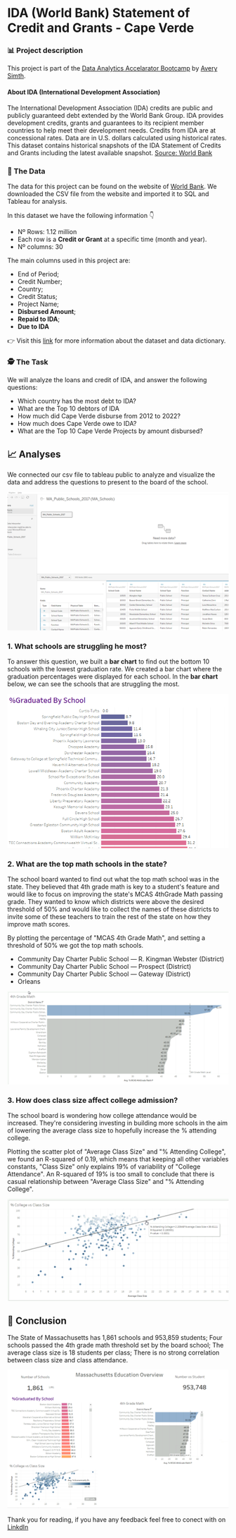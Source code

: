 # IDA (World Bank) Statement of Credit and Grants - Cape Verde  

### 📊 Project description

 This project is part of the [Data Analytics Accelarator Bootcamp](https://www.datacareerjumpstart.com/) by [Avery Simth](https://www.linkedin.com/in/averyjsmith/).

#### About IDA (International Development Association)

The International Development Association (IDA) credits are public and publicly guaranteed debt extended by the World Bank Group. IDA provides development credits, grants and guarantees to its recipient member countries to help meet their development needs. Credits from IDA are at concessional rates. Data are in U.S. dollars calculated using historical rates. This dataset contains historical snapshots of the IDA Statement of Credits and Grants including the latest available snapshot. [Source: World Bank](https://finances.worldbank.org/Loans-and-Credits/IDA-Statement-Of-Credits-and-Grants-Historical-Dat/tdwh-3krx)

### 💾 The Data
The data for this project can be found on the website of [World Bank](https://finances.worldbank.org/Loans-and-Credits/IDA-Statement-Of-Credits-and-Grants-Historical-Dat/tdwh-3krx).  We downloaded the CSV file from the website and imported it to SQL and Tableau for analysis.

In this dataset we have the following information 👇

- Nº Rows: 1.12 million
- Each row is a **Credit or Grant** at a specific time (month and year).
- Nº columns: 30

The main columns used in this project are:
- End of Period;
- Credit Number;
- Country;
- Credit Status;
- Project Name;
- **Disbursed Amount**;
- **Repaid to IDA**;
- **Due to IDA**

👉 Visit this [link](https://finances.worldbank.org/Loans-and-Credits/IDA-Statement-Of-Credits-and-Grants-Historical-Dat/tdwh-3krx) for more information about the dataset and data dictionary.

### 🕵️ The Task 

We will analyze the loans and credit of IDA, and answer the following questions:

- Which country has the most debt to IDA?
- What are the Top 10 debtors of IDA
- How much did Cape Verde disburse from 2012 to 2022?
- How much does Cape Verde owe to IDA?
- What are the Top 10 Cape Verde Projects by amount disbursed?

## 📈 Analyses

We connected our csv file to tableau public to analyze and visualize the data and address the questions to present to the board of the school.

<img src="images/projects/Mass_tableau/data.PNG?raw=true">

### 1\. What schools are struggling he most?

To answer this question, we built a **bar chart** to find out the bottom 10 schools with the lowest graduation rate. We created a bar chart where the graduation percentages were displayed for each school. In the **bar chart** below, we can see the schools that are struggling the most.

<img src="images/projects/Mass_tableau/bar_chart.PNG?raw=true">

### 2\. What are the top math schools in the state?

The school board wanted to find out what the top math school was in the state. They believed that 4th grade math is key to a student's feature and would like to focus on improving the state's MCAS 4thGrade Math passing grade. They wanted to know which districts were above the desired threshold of 50% and would like to collect the names of these districts to invite some of these teachers to train the rest of the state on how they improve math scores.

By plotting the percentage of "MCAS 4th Grade Math", and setting a threshold of 50% we got the top math schools.

* Community Day Charter Public School — R. Kingman Webster (District)
* Community Day Charter Public School — Prospect (District)
* Community Day Charter Public School — Gateway (District)
* Orleans

<img src="images/projects/Mass_tableau/math.PNG?raw=true">

### 3\. How does class size affect college admission?

The school board is wondering how college attendance would be increased. They're considering investing in building more schools in the aim of lowering the average class size to hopefully increase the % attending college.

Plotting the scatter plot of "Average Class Size" and "% Attending College", we found an R-squared of 0.19, which means that keeping all other variables constants, "Class Size" only explains 19% of variability of "College Attendance". An R-squared of 19% is too small to conclude that there is casual relationship between "Average Class Size" and "% Attending College".

<img src="images/projects/Mass_tableau/scatter.PNG?raw=true">

## 📓 Conclusion

The State of Massachusetts has 1,861 schools and 953,859 students;
Four schools passed the 4th grade math threshold set by the board school;
The average class size is 18 students per class;
There is no strong correlation between class size and class attendance.

<img src="images/projects/Mass_tableau/dashboard.PNG?raw=true">

Thank you for reading, if you have any feedback feel free to conect with on [LinkdIn](https://www.linkedin.com/in/kelton-garcia-santos-a75060b3/)